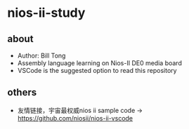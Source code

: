 # nios-ii-study
## about
- Author: Bill Tong
- Assembly language learning on Nios-II DE0 media board
- VSCode is the suggested option to read this repository
## others
- 友情链接，宇宙最权威nios ii sample code -> https://github.com/niosii/nios-ii-vscode
